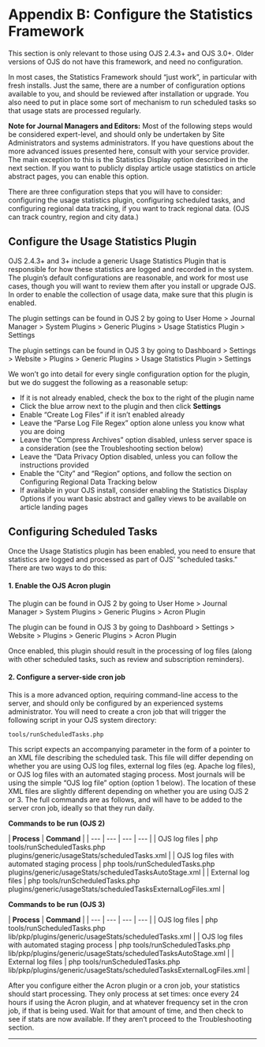 # Appendix B: Configure the Statistics Framework

This section is only relevant to those using OJS 2.4.3+ and OJS 3.0+. Older versions of OJS do not have this framework, and need no configuration.

In most cases, the Statistics Framework should “just work”, in particular with fresh installs. Just the same, there are a number of configuration options available to you, and should be reviewed after installation or upgrade. You also need to put in place some sort of mechanism to run scheduled tasks so that usage stats are processed regularly.

**Note for Journal Managers and Editors:** Most of the following steps would be considered expert-level, and should only be undertaken by Site Administrators and systems administrators. If you have questions about the more advanced issues presented here, consult with your service provider. The main exception to this is the Statistics Display option described in the next section. If you want to publicly display article usage statistics on article abstract pages, you can enable this option.

There are three configuration steps that you will have to consider: configuring the usage statistics plugin, configuring scheduled tasks, and configuring regional data tracking, if you want to track regional data. \(OJS can track country, region and city data.\)

## Configure the Usage Statistics Plugin

OJS 2.4.3+ and 3+ include a generic Usage Statistics Plugin that is responsible for how these statistics are logged and recorded in the system. The plugin’s default configurations are reasonable, and work for most use cases, though you will want to review them after you install or upgrade OJS.  In order to enable the collection of usage data, make sure that this plugin is enabled.

The plugin settings can be found in OJS 2 by going to User Home &gt; Journal Manager &gt; System Plugins &gt; Generic Plugins &gt; Usage Statistics Plugin &gt; Settings

The plugin settings can be found in OJS 3 by going to Dashboard &gt; Settings &gt; Website &gt; Plugins &gt; Generic Plugins &gt; Usage Statistics Plugin &gt; Settings

We won’t go into detail for every single configuration option for the plugin, but we do suggest the following as a reasonable setup:

* If it is not already enabled, check the box to the right of the plugin name
* Click the blue arrow next to the plugin and then click **Settings**
* Enable “Create Log Files” if it isn’t enabled already
* Leave the “Parse Log File Regex” option alone unless you know what you are doing
* Leave the “Compress Archives” option disabled, unless server space is a consideration \(see the Troubleshooting section below\)
* Leave the “Data Privacy Option disabled, unless you can follow the instructions provided
* Enable the “City” and “Region” options, and follow the section on Configuring Regional Data Tracking below
* If available in your OJS install, consider enabling the Statistics Display Options if you want basic abstract and galley views to be available on article landing pages

## **Configuring Scheduled Tasks**

Once the Usage Statistics plugin has been enabled, you need to ensure that statistics are logged and processed as part of OJS’ “scheduled tasks." There are two ways to do this:

#### **1. Enable the OJS Acron plugin**

The plugin can be found in OJS 2 by going to User Home &gt; Journal Manager &gt; System Plugins &gt; Generic Plugins &gt; Acron Plugin

The plugin can be found in OJS 3 by going to Dashboard &gt; Settings &gt; Website &gt; Plugins &gt; Generic Plugins &gt; Acron Plugin

Once enabled, this plugin should result in the processing of log files \(along with other scheduled tasks, such as review and subscription reminders\).

#### 2. Configure a server-side cron job

This is a more advanced option, requiring command-line access to the server, and should only be configured by an experienced systems administrator. You will need to create a cron job that will trigger the following script in your OJS system directory:

```text
tools/runScheduledTasks.php
```

This script expects an accompanying parameter in the form of a pointer to an XML file describing the scheduled task. This file will differ depending on whether you are using OJS log files, external log files \(eg. Apache log files\), or OJS log files with an automated staging process. Most journals will be using the simple “OJS log file” option \(option 1 below\). The location of these XML files are slightly different depending on whether you are using OJS 2 or 3. The full commands are as follows, and will have to be added to the server cron job, ideally so that they run daily.

**Commands to be run \(OJS 2\)**

| **Process** | **Command** |
| --- | --- | --- | --- |
| OJS log files | php tools/runScheduledTasks.php plugins/generic/usageStats/scheduledTasks.xml |
| OJS log files with automated staging process | php tools/runScheduledTasks.php plugins/generic/usageStats/scheduledTasksAutoStage.xml |
| External log files | php tools/runScheduledTasks.php plugins/generic/usageStats/scheduledTasksExternalLogFiles.xml |

**Commands to be run \(OJS 3\)**

| **Process** | **Command** |
| --- | --- | --- | --- |
| OJS log files | php tools/runScheduledTasks.php lib/pkp/plugins/generic/usageStats/scheduledTasks.xml |
| OJS log files with automated staging process | php tools/runScheduledTasks.php lib/pkp/plugins/generic/usageStats/scheduledTasksAutoStage.xml |
| External log files | php tools/runScheduledTasks.php lib/pkp/plugins/generic/usageStats/scheduledTasksExternalLogFiles.xml |

After you configure either the Acron plugin or a cron job, your statistics should start processing. They only process at set times: once every 24 hours if using the Acron plugin, and at whatever frequency set in the cron job, if that is being used. Wait for that amount of time, and then check to see if stats are now available. If they aren’t proceed to the Troubleshooting section.  
  
****

  


  


  


  
  
  



